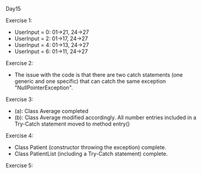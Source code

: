 Day15

Exercise 1:
- UserInput = 0:
    01->21, 24->27
- UserInput = 2:
    01->17, 24->27
- UserInput = 4:
    01->13, 24->27
- UserInput = 6:
    01->11, 24->27

Exercise 2:
- The issue with the code is that there are two catch statements (one generic and one specific)
that can catch the same exception "NullPointerException".

Exercise 3:
- (a): Class Average completed
- (b): Class Average modified accordingly.
All number entries included in a Try-Catch statement moved to method entry()

Exercise 4:
- Class Patient (constructor throwing the exception) complete.
- Class PatientList (including a Try-Catch statement) complete.

Exercise 5:

